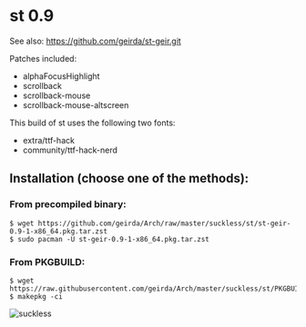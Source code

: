 # st 0.9

See also: https://github.com/geirda/st-geir.git

Patches included:

* alphaFocusHighlight
* scrollback
* scrollback-mouse
* scrollback-mouse-altscreen

This build of st uses the following two fonts:

* extra/ttf-hack
* community/ttf-hack-nerd

## Installation (choose one of the methods):

### From precompiled binary:

	$ wget https://github.com/geirda/Arch/raw/master/suckless/st/st-geir-0.9-1-x86_64.pkg.tar.zst
	$ sudo pacman -U st-geir-0.9-1-x86_64.pkg.tar.zst

### From PKGBUILD:

	$ wget https://raw.githubusercontent.com/geirda/Arch/master/suckless/st/PKGBUILD
	$ makepkg -ci


![suckless](https://raw.githubusercontent.com/geirda/Arch/master/suckless/suckless.png)
